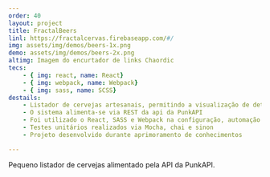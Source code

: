 ```yaml
---
order: 40
layout: project
title: FractalBeers
linl: https://fractalcervas.firebaseapp.com/#/
img: assets/img/demos/beers-1x.png
demo: assets/img/demos/beers-2x.png
altimg: Imagem do encurtador de links Chaordic
tecs: 
    - { img: react, name: React}
    - { img: webpack, name: Webpack}
    - { img: sass, name: SCSS}
destails:
    - Listador de cervejas artesanais, permitindo a visualização de detalhes dos produtos, filtragem por categorias 
    - O sistema alimenta-se via REST da api da PunkAPI 
    - Foi utilizado o React, SASS e Webpack na configuração, automação e geração dos bundles
    - Testes unitários realizados via Mocha, chai e sinon
    - Projeto desenvolvido durante aprimoramento de conhecimentos

---
```

Pequeno listador de cervejas alimentado pela API da PunkAPI.